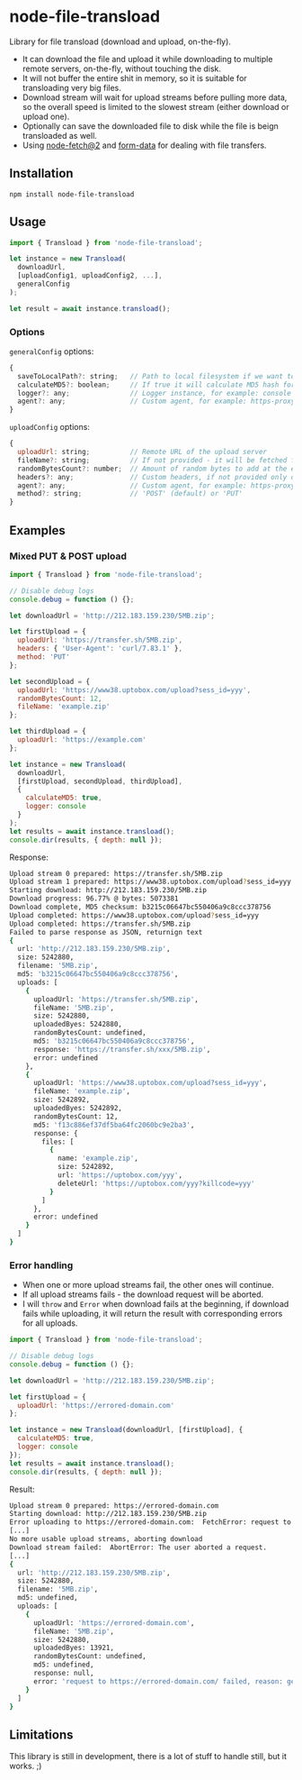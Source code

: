 # node-file-transload

Library for file transload (download and upload, on-the-fly).

- It can download the file and upload it while downloading to multiple remote servers, on-the-fly, without touching the disk.
- It will not buffer the entire shit in memory, so it is suitable for transloading very big files.
- Download stream will wait for upload streams before pulling more data, so the overall speed is limited to the slowest stream (either download or upload one).
- Optionally can save the downloaded file to disk while the file is beign transloaded as well.
- Using [node-fetch@2](https://github.com/node-fetch/node-fetch/tree/2.x) and [form-data](https://github.com/form-data/form-data) for dealing with file transfers.

## Installation

```
npm install node-file-transload
```

## Usage

```js
import { Transload } from 'node-file-transload';

let instance = new Transload(
  downloadUrl,
  [uploadConfig1, uploadConfig2, ...],
  generalConfig
);

let result = await instance.transload();
```

### Options

`generalConfig` options:

```js
{
  saveToLocalPath?: string;   // Path to local filesystem if we want to save transloaded file to disk as well
  calculateMD5?: boolean;     // If true it will calculate MD5 hash for downloaded file and all of the uploads (separately)
  logger?: any;               // Logger instance, for example: console
  agent?: any;                // Custom agent, for example: https-proxy-agent
}
```

`uploadConfig` options:

```js
{
  uploadUrl: string;          // Remote URL of the upload server
  fileName?: string;          // If not provided - it will be fetched from download source (Content-Disposition, then URL)
  randomBytesCount?: number;  // Amount of random bytes to add at the end of the file
  headers?: any;              // Custom headers, if not provided only default 'User-Agent' is used
  agent?: any;                // Custom agent, for example: https-proxy-agent
  method?: string;            // 'POST' (default) or 'PUT'
}
```

## Examples

### Mixed PUT & POST upload

```js
import { Transload } from 'node-file-transload';

// Disable debug logs
console.debug = function () {};

let downloadUrl = 'http://212.183.159.230/5MB.zip';

let firstUpload = {
  uploadUrl: 'https://transfer.sh/5MB.zip',
  headers: { 'User-Agent': 'curl/7.83.1' },
  method: 'PUT'
};

let secondUpload = {
  uploadUrl: 'https://www38.uptobox.com/upload?sess_id=yyy',
  randomBytesCount: 12,
  fileName: 'example.zip'
};

let thirdUpload = {
  uploadUrl: 'https://example.com'
};

let instance = new Transload(
  downloadUrl,
  [firstUpload, secondUpload, thirdUpload],
  {
    calculateMD5: true,
    logger: console
  }
);
let results = await instance.transload();
console.dir(results, { depth: null });
```

Response:

```bash
Upload stream 0 prepared: https://transfer.sh/5MB.zip
Upload stream 1 prepared: https://www38.uptobox.com/upload?sess_id=yyy
Starting download: http://212.183.159.230/5MB.zip
Download progress: 96.77% @ bytes: 5073381
Download complete, MD5 checksum: b3215c06647bc550406a9c8ccc378756
Upload completed: https://www38.uptobox.com/upload?sess_id=yyy
Upload completed: https://transfer.sh/5MB.zip
Failed to parse response as JSON, returnign text
{
  url: 'http://212.183.159.230/5MB.zip',
  size: 5242880,
  filename: '5MB.zip',
  md5: 'b3215c06647bc550406a9c8ccc378756',
  uploads: [
    {
      uploadUrl: 'https://transfer.sh/5MB.zip',
      fileName: '5MB.zip',
      size: 5242880,
      uploadedByes: 5242880,
      randomBytesCount: undefined,
      md5: 'b3215c06647bc550406a9c8ccc378756',
      response: 'https://transfer.sh/xxx/5MB.zip',
      error: undefined
    },
    {
      uploadUrl: 'https://www38.uptobox.com/upload?sess_id=yyy',
      fileName: 'example.zip',
      size: 5242892,
      uploadedByes: 5242892,
      randomBytesCount: 12,
      md5: 'f13c886ef37df5ba64fc2060bc9e2ba3',
      response: {
        files: [
          {
            name: 'example.zip',
            size: 5242892,
            url: 'https://uptobox.com/yyy',
            deleteUrl: 'https://uptobox.com/yyy?killcode=yyy'
          }
        ]
      },
      error: undefined
    }
  ]
}
```

### Error handling

- When one or more upload streams fail, the other ones will continue.
- If all upload streams fails - the download request will be aborted.
- I will `throw` and `Error` when download fails at the beginning, if download fails while uploading, it will return the result with corresponding errors for all uploads.

```js
import { Transload } from 'node-file-transload';

// Disable debug logs
console.debug = function () {};

let downloadUrl = 'http://212.183.159.230/5MB.zip';

let firstUpload = {
  uploadUrl: 'https://errored-domain.com'
};

let instance = new Transload(downloadUrl, [firstUpload], {
  calculateMD5: true,
  logger: console
});
let results = await instance.transload();
console.dir(results, { depth: null });
```

Result:

```bash
Upload stream 0 prepared: https://errored-domain.com
Starting download: http://212.183.159.230/5MB.zip
Error uploading to https://errored-domain.com:  FetchError: request to https://errored-domain.com/ failed, reason: getaddrinfo ENOTFOUND errored-domain.com
[...]
No more usable upload streams, aborting download
Download stream failed:  AbortError: The user aborted a request.
[...]
{
  url: 'http://212.183.159.230/5MB.zip',
  size: 5242880,
  filename: '5MB.zip',
  md5: undefined,
  uploads: [
    {
      uploadUrl: 'https://errored-domain.com',
      fileName: '5MB.zip',
      size: 5242880,
      uploadedByes: 13921,
      randomBytesCount: undefined,
      md5: undefined,
      response: null,
      error: 'request to https://errored-domain.com/ failed, reason: getaddrinfo ENOTFOUND errored-domain.com'
    }
  ]
}
```

## Limitations

This library is still in development, there is a lot of stuff to handle still, but it works. ;)
